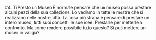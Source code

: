 #4. Ti Presto un Museo
É normale pensare che un museo possa prestare alcuni pezzi della sua collezione. Lo vediamo in tutte le mostre che si realizzano nelle nostre città. La cosa più strana è pensare di prestare un intero museo, tutti suoi concetti, le sue idee. Prestarle per metterle a confronto. Ma come rendere possibile tutto questo? Si può mettere un museo in valigia?
